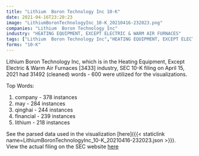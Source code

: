 ```yaml
---
title: "Lithium  Boron Technology Inc 10-K"
date: 2021-04-16T23:20:23
image: "LithiumBoronTechnologyInc_10-K_20210416-232023.png"
companies: "Lithium  Boron Technology Inc"
industry: "HEATING EQUIPMENT, EXCEPT ELECTRIC & WARM AIR FURNACES"
tags: ["Lithium  Boron Technology Inc","HEATING EQUIPMENT, EXCEPT ELECTRIC & WARM AIR FURNACES","04-15-2021","10-K"]
forms: "10-K"
---
```

Lithium  Boron Technology Inc, which is in the Heating Equipment, Except Electric & Warm Air Furnaces [3433] industry, SEC 10-K filing on April 15, 2021 had 31492 (cleaned) words - 600 were utilized for the visualizations.

Top Words:
1. company - 378 instances
2. may - 284 instances
3. qinghai - 244 instances
4. financial - 239 instances
5. lithium - 218 instances


See the parsed data used in the visualization [here]({{< staticlink name=LithiumBoronTechnologyInc_10-K_20210416-232023.json >}}).  
View the actual filing on the SEC website [here](https://www.sec.gov/Archives/edgar/data/1384135/0001185185-21-000535.txt)